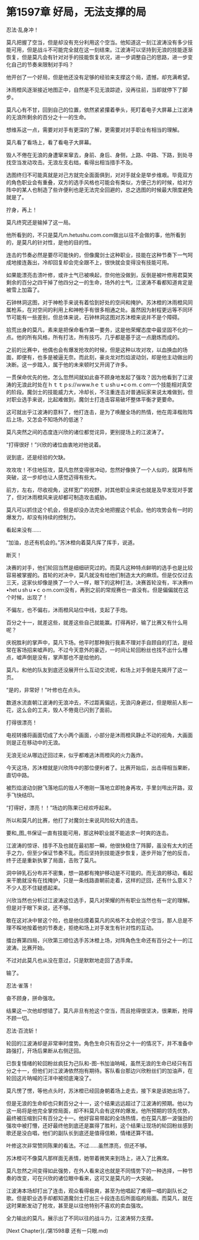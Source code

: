 # 第1597章 好局，无法支撑的局

忍法·乱身冲！

莫凡把握了空当，但是却没有充分利用这个空当。他知道这一刻江波涛没有多少技能可用，但是战斗不可能完全就在这一刻结束。江波涛可以坚持到无浪的技能逐渐恢复，但是莫凡会有针对对手的技能恢复状况，进一步调整自己的思路，进一步变化自己的节奏来限制对手吗？

他开创了一个好局，但是他还没有足够的经验来支撑这个局，遗憾，却充满希望。

沐雨橙风逐渐接近地图正中，自然是不见无浪踪迹，没再往前，当即就停下了脚步。

莫凡心有不甘，回到自己的位置，依然紧紧攥着拳头，死盯着电子大屏幕上江波涛的无浪所剩余的百分之十一的生命。

想维系这一点，需要对对手有更深的了解，更需要对对手职业有相当的理解。

莫凡看了看场上，看了看电子大屏幕。

毁人不倦在无浪的身遭窜来窜去，身前、身后、身侧，上路、中路、下路，到处寻找空当发动攻击。无浪左支右绌，看得出相当措手不及。

选图终归不可能真就是对己方就完全面面俱到，对对手就全是举步维艰。毕竟双方的角色职业会有重叠，双方的选手风格也可能会有类似，方便己方的时候，给对方阵中的某人也制造了些许便利也是无法完全回避的，总之选图的时候最大限度避免就是了。

拧身，再上！

莫凡终究还是输掉了这一局。

他所看到的，不只是莫凡m.hetushu.com.com做出以往不会做的事，他所看到的，是莫凡的针对性，是他的目的性。

连击的节奏必然是要尽可能快的，但像魔剑士这种职业，技能在这种节奏下一气呵成地接连轰出，冷却回复却会完全跟不上，很快就会变得没有技能可用。

如果能漂亮击溃叶修，或许士气已被唤起，奈何他没做到，反倒是被叶修用君莫笑剩余的百分之四干掉了他四分之一的生命，场外的士气，江波涛不看都知道肯定是被雪上加霜了。

石钟林洞这图，对于神枪手来说有着恰到好处的空间和掩护。苏沐橙的沐雨橙风同属枪系，在对空间的利用上和神枪手有很多相通之处。虽然因为射程更远等不同环节可能有一些差别，但总体来说，石钟林洞这图对苏沐橙来说并不是个障碍。

拾荒出身的莫凡，素来是把保命看作第一要务，这是他荣耀态度中最坚固不化的一点。他的所有风格，所有打法，所有技巧，几乎都是基于这一点磨炼而成的。

之前的比赛中，他偶也会有爆发抢攻的时候，但是这种以攻对攻，以血换血的场面，即便有，也多是被逼无奈。而此刻，豪炎龙对烈焰波动剑，却是他主动做出的决断。这一步踏入，属于他的未来顿时又开阔了许多。

一贯保命优先的他，怎么忽然间就如此奋不顾身地发起了强攻？因为他看到了江波涛的无浪此时处在ｈｔｔｐs://ｗww.hｅｔｕshｕ•cｏm.ｃom一个技能相对真空的阶段。魔剑士的技能威力大，冷却长，不注重连击对普通玩家来说太难做到，但对职业选手来说，比起难做到，魔剑士打连击容易破坏整体平衡才更要命。

这可就出乎江波涛的意料了，他打连击，是为了唤醒全场的热情，他在周泽楷败阵后上场，又怎会不知场外的低迷？

莫凡突然之间的态度连兴欣的诸位都觉诧异，更别提场上的江波涛了。

“打得很好！”兴欣的诸位由衷地对他说着。

说到底，还是经验的欠缺。

攻攻攻！不住地狂攻，莫凡忽然变得很冲动，忽然好像换了一个人似的，就算有所突破，这一步却也让人感觉迈得有些大。

前方，左右，尽收视角，这样宽广的视野，对其他职业来说也就是及早发现对手罢了，但对沐雨橙风来说却都可制造攻击威胁。

莫凡可以抓住这个机会，但是却没办法完全地把握这个机会。他的攻势会有一时的爆发力，却没有持续的控制力。

看起来没有……

“加油，总还有机会的。”苏沐橙向着莫凡挥了挥手，说道。

断灭！

决赛的对手，他们轮回当然是细细研究过的。而莫凡这种特点鲜明的选手也是比较容易被掌握的。首轮的对决中，莫凡就没有给他们制造太大的麻烦。但是仅仅过去三天，这家伙却像是换了一个人一样，眼下的这种打法，决赛首轮没有，半决赛ｍ•hetｕshｕ•ｃｏｍ.coｍ没有，再到之前的常规赛也一直没有。但是偏偏就在这个时候，出现了！

不偏左，也不偏右，沐雨橙风站位中线，支起了手炮。

百分之十一，就差这些，就差这些自己就能赢。打得再好，输了比赛又有什么用呢？

庆祝胜利的掌声中，莫凡下场。他平时那种我行我素不理对手自顾自的打法，是经常在客场招来嘘声的。不过今天意外的豪迈，一时间让轮回粉丝也找不出什么槽点，嘘声倒是没有，掌声那也不是给他的。

莫凡，和他的队友到底还没展开什么互动交流呢，和场上对手倒是先揭开了这一页。

“是的，非常好！”叶修也在点头。

数道水流直朝江波涛的无浪冲去，不过距离偏远，无浪闪身避过，但是眼前人影一花，这么会的工夫，毁人不倦竟已闪到了面前。

打得很漂亮！

电视转播将画面切成了大小两个画面，小部分是沐雨橙风静止不动的视角，大画面则是正在移动中的无浪。

无浪无论从哪边迂回过来，似乎都难逃沐雨橙风的火力轰炸。

今天这场，苏沐橙就是兴欣阵中的那位便利者了。比赛开始后，出击得相当果断，直切中路。

被烈焰波动剑掀飞落地后的毁人不倦刚一落地立即抢身再攻，手里剑甩出开路，双手飞快结印。

“打得好，漂亮！！”场边的陈果已经欢呼起来。

所以和莫凡的比赛，他打了对魔剑士来说风险较大的连击。

要和_图_书保证一直有技能可用，那这种职业就不能追求一时爽的连击。

江波涛的惊讶、措手不及也就在最初那一瞬，他很快稳住了阵脚，虽没有太大的还手之力，但至少保证节奏不乱。而后坚持到技能逐步恢复，逐步开始了他的反击，终于还是重新执掌了局面，击败了莫凡。

洞中钟乳石分布并不密集，想一路都有掩护移动是不可能的。而无浪的移动，看起来干脆就没有在找掩护，只是一条线路直朝前走着，这样的迂回，还有什么意义？不少人忍不住疑惑起来。

兴欣当然也分析过江波涛这位选手，莫凡对荣耀的所有职业当然也有一定的理解。但是对于眼下来说，还不够。

敢在这对决中冒这个险，也是他估摸着莫凡的风格不太会抢这个空当，那人总是不理不睬地按着他的节奏走，拒绝和场上对手发生有针对性的互动。

擂台赛第四局，兴欣第三顺位选手苏沐橙上场，对阵角色生命还有百分之十一的江波涛。比赛开始。

不过对此莫凡也从没在意过，只是默默地走回了选手席。

输了。

忍法·雀落！

奋不顾身，拼命强攻。

结果这一次他却想错了。莫凡非旦有抢这个空当，而且抢得很坚决，很果断，抢得不顾一切。

忍法·百流斩！

轮回的江波涛却是非常审时度势。角色生命只有百分之十一的情况下，并不准备中路强打，开场后果断从右侧迂回。

已恢复情绪的轮回粉丝疯狂为己队和-图-书加油呐喊，虽然无浪的生命已经只有百分之十一，但他们对江波涛依然抱有期待。客队看台那边兴欣粉丝们的加油声，在轮回这片呐喊的汪洋中被彻底淹没了。

莫凡愣了愣，等他点头时，苏沐橙已经回身朝着场上走去，接下来是该她出场了。

但是无浪的生命却也只剩百分之十一，这个结果远远超过了江波涛的预期。他以为这一局将是他完全掌控局面，却不料莫凡会有这样的爆发。他所预期的领先优势，最终被压缩到只有百分之十一。他好容易带起的全场热情，也在莫凡那一波强劲的强攻中被打懵，还好最终他到底还是赢得了胜利，这个结果让现场的轮回粉丝感到歌还是没白唱，他们的副队长到底还是值得信赖，情绪还算不错。

叶修这次非常赞同陈果的看法。不过……虽然漂亮，但还不够。

苏沐橙可不像莫凡那样面无表情，她带着微笑来到场上，进入了比赛席。

莫凡忽然之间变得如此强势，在外人看来这也就是不同情势下的一种选择，一种节奏的改变，可在兴欣的诸位眼中看来，这可又是莫凡的一大突破。

江波涛本场却打出了连击，观众看得极爽，甚至为他唱起了难得一唱的副队长之歌。但是职业选手却都知道魔剑士打出三十段连击后所面临的局面。而莫凡，就在这时果断发动了抢攻，甚至是以往他特别不喜欢的卖血强攻。

全力输出的莫凡，展示出了不同以往的战斗力，江波涛努力支撑。



[Next Chapter](./第1598章 还有一只眼.md)